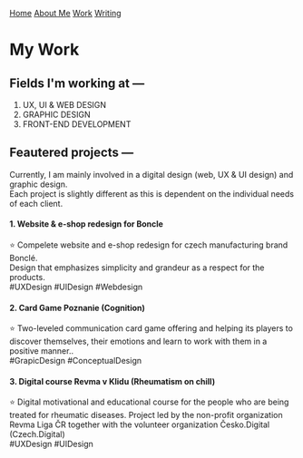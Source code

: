 [Home](index.md) [About Me](./about.md) [Work](./work/index.md) [Writing](./writing/index.md)

# My Work

## Fields I'm working at —

1. UX, UI & WEB DESIGN
2. GRAPHIC DESIGN
3. FRONT-END DEVELOPMENT
   
## Feautered projects —
Currently, I am mainly involved in a digital design (web, UX & UI design) and graphic design.</br>
Each project is slightly different as this is dependent on the individual needs of each client.

#### 1. Website & e-shop redesign for Boncle
:star: Compelete website and e-shop redesign for czech manufacturing brand Bonclé.</br>Design that emphasizes simplicity and grandeur as a respect for the products.
<br>
#UXDesign #UIDesign #Webdesign
#### 2. Card Game Poznanie (Cognition)
:star: Two-leveled communication card game offering and helping its players to discover themselves, their emotions and learn to work with them in a positive manner..
<br>
#GrapicDesign #ConceptualDesign
#### 3. Digital course Revma v Klidu (Rheumatism on chill)
:star: Digital motivational and educational course for the people who are being treated for rheumatic diseases. Project led by the non-profit organization Revma Liga ČR together with the volunteer organization Česko.Digital (Czech.Digital)
<br>
#UXDesign #UIDesign
